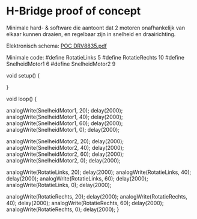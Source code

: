 # H-Bridge proof of concept

Minimale hard- & software die aantoont dat 2 motoren onafhankelijk van elkaar kunnen draaien, en regelbaar zijn in snelheid en draairichting.

Elektronisch schema: [POC DRV8835.pdf](https://github.com/rauke-dm/Linefollower/files/12489307/POC.DRV8835.pdf)

Minimale code:
#define RotatieLinks 5
#define RotatieRechts 10
#define SnelheidMotor1 6
#define SnelheidMotor2 9

void setup()  {
  
}

void loop() {
  
 analogWrite(SnelheidMotor1, 20);
 delay(2000);
analogWrite(SnelheidMotor1, 40);
 delay(2000);
 analogWrite(SnelheidMotor1, 60);
 delay(2000);
 analogWrite(SnelheidMotor1, 0);
 delay(2000);

   
 analogWrite(SnelheidMotor2, 20);
 delay(2000);
 analogWrite(SnelheidMotor2, 40);
 delay(2000);
 analogWrite(SnelheidMotor2, 60);
 delay(2000);    
 analogWrite(SnelheidMotor2, 0);
 delay(2000);

  analogWrite(RotatieLinks, 20);
 delay(2000);
 analogWrite(RotatieLinks, 40);
 delay(2000);
 analogWrite(RotatieLinks, 60);
 delay(2000);
 analogWrite(RotatieLinks, 0);
 delay(2000);
   
 analogWrite(RotatieRechts, 20);
 delay(2000);
 analogWrite(RotatieRechts, 40);
 delay(2000);
 analogWrite(RotatieRechts, 60);
 delay(2000);   
 analogWrite(RotatieRechts, 0);
 delay(2000);
}
 

